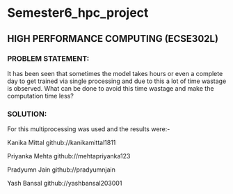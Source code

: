 # Semester6_hpc_project
## HIGH PERFORMANCE COMPUTING (ECSE302L)

### PROBLEM STATEMENT:
It has been seen that sometimes the model takes hours or even a complete
day to get trained via single processing and due to this a lot of time
wastage is observed. What can be done to avoid this time wastage and
make the computation time less?

### SOLUTION:
For this multiprocessing was used and the results were:-



Kanika Mittal github://kanikamittal1811

Priyanka Mehta github://mehtapriyanka123

Pradyumn Jain github://pradyumnjain

Yash Bansal github://yashbansal203001
